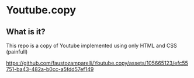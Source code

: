 # Youtube.copy

## What is it? 
This repo is a copy of Youtube implemented using only HTML and CSS (painfull)



https://github.com/faustozamparelli/Youtube.copy/assets/105665123/efc55751-ba43-482a-b0cc-a5fdd57ef149

